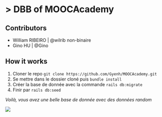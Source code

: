 # > DBB of MOOCAcademy

## Contributors

- William RIBEIRO | @wilrib  non-binaire
- Gino HU | @Gino

## How it works

1) Cloner le repo ```git clone https://github.com/Gyenh/MOOCAcademy.git```
2) Se mettre dans le dossier cloné puis ```bundle install``` 
3) Créer la base de donnée avec la commande ```rails db:migrate```
4) Finir par ```rails db:seed```

*Voilà, vous avez une belle base de donnée avec des données random*

![](https://github.com/wilrib/MOOCAcademy/blob/master/img/25484553.png)